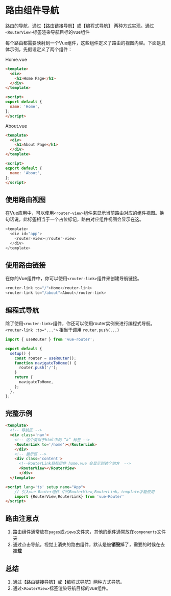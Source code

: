 # 路由组件导航

路由的导航，通过【路由链接导航】或【编程式导航】 两种方式实现。通过`<RouterView>`标签渲染导航目标的vue组件

每个路由都需要映射到一个Vue组件，这些组件定义了路由的视图内容。下面是具体示例，先假设定义了两个组件：

Home.vue

```html
<template>
  <div>
    <h1>Home Page</h1>
  </div>
</template>

<script>
export default {
  name: 'Home',
};
</script>
```

About.vue

```html
<template>
  <div>
    <h1>About Page</h1>
  </div>
</template>

<script>
export default {
  name: 'About',
};
</script>
```

## 使用路由视图

在Vue应用中，可以使用`<router-view>`组件来显示当前路由对应的组件视图。换句话说，此标签相当于一个占位标记，路由对应组件视图会显示在这。

```javascript
<template>
  <div id="app">
    <router-view></router-view>
  </div>
</template>
```

## 使用路由链接

在你的Vue组件中，你可以使用`<router-link>`组件来创建导航链接。

```javascript
<router-link to="/">Home</router-link>
<router-link to="/about">About</router-link>
```

## 编程式导航

除了使用`<router-link>`组件，你还可以使用router实例来进行编程式导航。`<router-link :to="...">` 相当于调用 `router.push(...)`

```javascript
import { useRouter } from 'vue-router';

export default {
  setup() {
    const router = useRouter();
    function navigateToHome() {
      router.push('/');
    }
    return {
      navigateToHome,
    };
  },
};
```

## 完整示例

```html
<template>
  <!-- 导航区 -->
  <div class='nav'>
    <!-- 这个类似于html中的 “a” 标签 -->
    <RouterLink to='/home'></RouterLink>
    </div>
    <!-- 展示区 -->
    <div class='content'>
      <!--RouterLink目标组件 home.vue 会显示到这个地方  -->
      <RouterView></RouterView>
      </div>
  </template>

<script lang='ts' setup name="App">
    // 引入vue-Router组件 中的RouterView,RouterLink。template才能使用
    import {RouterView,RouterLink} from 'vue-Router'
</script>
```

## 路由注意点

1. 路由组件通常放在`pages`或`views`文件夹，其他的组件通常放在`components`文件夹
2. 通过点击导航，视觉上消失的路由组件，默认是被**销毁**掉了，需要的时候在去**挂载**

## 总结

1. 通过【路由链接导航】或【编程式导航】两种方式导航。
2. 通过`<RouterView>`标签渲染导航目标的vue组件。
